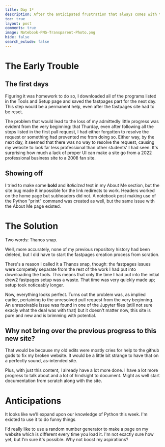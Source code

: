 ```yaml
---
title: Day 1*
description: After the anticipated frustration that always comes with the study of computer science, professional high school student Drew Reed has, in fact, made a website.
toc: true
layout: post
comments: true
image: Notebook-PNG-Transparent-Photo.png
hide: false
search_exlude: false
---
```


# The Early Trouble

## The first days

Figuring it was homework to do so, I downloaded all of the programs listed in the Tools and Setup page and saved the fastpages part for the next day. This step would be a permanent help, even after the fastpages site had to be reset.

The problem that would lead to the loss of my admittedly little progress was evident from the very beginning: that Thurday, even after following all the steps listed in the first pull request, I had either forgotten to resolve the request or something had prevented me from doing so. Either way, by the next day, it seemed that there was no way to resolve the request, causing my website to look far less professional than other students' I had seen. It's surprising how much a lack of proper UI can make a site go from a 2022 professional business site to a 2008 fan site.

## Showing off

I tried to make some **bold** and *italicized* text in my About Me section, but the site bug made it impossible for the link redirects to work. Headers worked on the home page but subheaders did not. A notebook post making use of the Python "print" command was created as well, but the same issue with the About Me page existed.

# The Solution

Two words: Thanos snap.

Well, more accurately, none of my previous repository history had been deleted, but I did have to start the fastpages creation process from scration.

There's a reason I called it a Thanos snap, though: the fastpages issues were competely separate from the rest of the work I had put into downloading the tools. This means that only the time I had put into the initial drew2 fastpages setup was a waste. That time was very quickly made up; setup took noticeably longer.

Now, everything looks perfect. Turns out the problem was, as implied earlier, pertaining to the unresolved pull request from the very beginning. An unresolvable issue was found in one of the Jupyter files (still not sure exacly what the deal was with that) but it doesn't matter now, this site is pure and new and is brimming with potential.

## Why not bring over the previous progress to this new site?

That would be because my old edits were mostly cries for help to the github gods to fix my broken website. It would be a little bit strange to have that on a perfectly sound, as-intended site.

Plus, with just this content, I already have a lot more done. I have a lot more progress to talk about and a lot of hindsight to document. Might as well start documentation from scratch along with the site.

# Anticipations

It looks like we'll expand upon our knowledge of Python this week. I'm exicted to use it to do funny things.

I'd really like to use a random number generator to make a page on my website which is different every time you load it. I'm not exactly sure how yet, but I'm sure it's possible. Why not boost my aspirations?